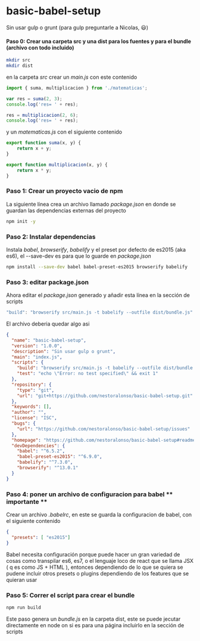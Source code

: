 # basic-babel-setup
Sin usar gulp o grunt (para gulp preguntarle a Nicolas, :smiley:) 

#### Paso 0: Crear una carpeta src y una dist para los fuentes y para el bundle (archivo con todo incluido)
```bash
mkdir src 
mkdir dist
```
en la carpeta *src* crear un *main.js* con este contenido
```javascript
import { suma, multiplicacion } from './matematicas';

var res = suma(2, 3);
console.log('res= ' + res);

res = multiplicacion(2, 6);
console.log('res= ' + res);
```
y un *matematicas.js* con el siguiente contenido
```javascript
export function suma(x, y) {
    return x + y;
}

export function multiplicacion(x, y) {
    return x * y;
}
```

### Paso 1: Crear un proyecto vacio de npm

La siguiente línea crea un archivo llamado *package.json* en donde se guardan las dependencias externas del proyecto

```bash
npm init -y
```

### Paso 2: Instalar dependencias 
Instala *babel*, *browserify*, *babelify* y el preset por defecto de es2015 (aka es6), el --save-dev es para que lo guarde en *package.json*
```bash
npm install --save-dev babel babel-preset-es2015 browserify babelify 
```

### Paso 3: editar package.json
Ahora editar el *package.json* generado y añadir esta línea en la sección de scripts
```javascript
"build": "browserify src/main.js -t babelify --outfile dist/bundle.js"
```
El archivo deberia quedar algo asi
```json
{
  "name": "basic-babel-setup",
  "version": "1.0.0",
  "description": "Sin usar gulp o grunt",
  "main": "index.js",
  "scripts": {
    "build": "browserify src/main.js -t babelify --outfile dist/bundle.js",
    "test": "echo \"Error: no test specified\" && exit 1"
  },
  "repository": {
    "type": "git",
    "url": "git+https://github.com/nestoralonso/basic-babel-setup.git"
  },
  "keywords": [],
  "author": "",
  "license": "ISC",
  "bugs": {
    "url": "https://github.com/nestoralonso/basic-babel-setup/issues"
  },
  "homepage": "https://github.com/nestoralonso/basic-babel-setup#readme",
  "devDependencies": {
    "babel": "^6.5.2",
    "babel-preset-es2015": "^6.9.0",
    "babelify": "^7.3.0",
    "browserify": "^13.0.1"
  }
}
```

### Paso 4: poner un archivo de configuracion para babel ** importante **
Crear un archivo *.babelrc*, en este se guarda la configuracion de babel, con el siguiente contenido
```json
{
  "presets": [ "es2015"]
}
```
Babel necesita configuración porque puede hacer un gran variedad de cosas como transpilar es6, es7, o el lenguaje loco de react que se llama JSX ( q es como JS + HTML ), entonces dependiendo de lo que se quiera se pudene incluir otros presets o plugins dependiendo de los features que se quieran usar
### Paso 5: Correr el script para crear el bundle
```bash
npm run build
```
Este paso genera un *bundle.js* en la carpeta dist, este se puede jecutar directamente en node on si es para una página incluirlo en la sección de scripts 